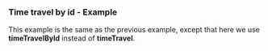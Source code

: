 ### Time travel by id - Example

This example is the same as the previous example, except that here we use **timeTravelById** instead of **timeTravel**.

